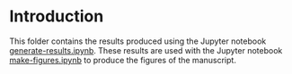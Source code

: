 # Introduction

This folder contains the results produced using  the Jupyter notebook [generate-results.ipynb](https://github.com/JackMurdochMoore/power-law/blob/main/reproduce-paper/generate-results.ipynb). These results are used with the Jupyter notebook [make-figures.ipynb](https://github.com/JackMurdochMoore/power-law/blob/main/reproduce-paper/make-figures.ipynb) to produce the figures of the manuscript. 
